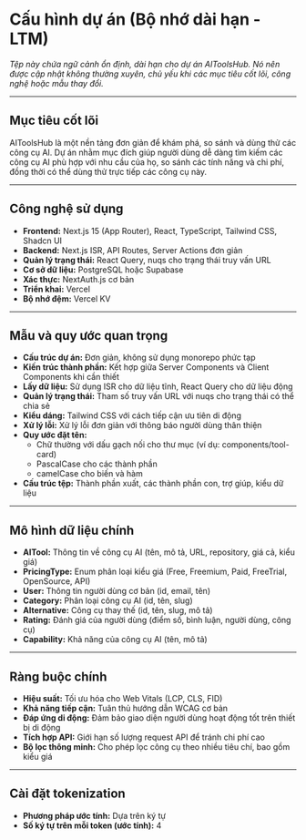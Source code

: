 # Cấu hình dự án (Bộ nhớ dài hạn - LTM)

_Tệp này chứa ngữ cảnh ổn định, dài hạn cho dự án AIToolsHub._
_Nó nên được cập nhật không thường xuyên, chủ yếu khi các mục tiêu cốt lõi, công nghệ hoặc mẫu thay đổi._

---

## Mục tiêu cốt lõi

AIToolsHub là một nền tảng đơn giản để khám phá, so sánh và dùng thử các công cụ AI. Dự án nhằm mục đích giúp người dùng dễ dàng tìm kiếm các công cụ AI phù hợp với nhu cầu của họ, so sánh các tính năng và chi phí, đồng thời có thể dùng thử trực tiếp các công cụ này.

---

## Công nghệ sử dụng

- **Frontend:** Next.js 15 (App Router), React, TypeScript, Tailwind CSS, Shadcn UI
- **Backend:** Next.js ISR, API Routes, Server Actions đơn giản
- **Quản lý trạng thái:** React Query, nuqs cho trạng thái truy vấn URL
- **Cơ sở dữ liệu:** PostgreSQL hoặc Supabase
- **Xác thực:** NextAuth.js cơ bản
- **Triển khai:** Vercel
- **Bộ nhớ đệm:** Vercel KV

---

## Mẫu và quy ước quan trọng

- **Cấu trúc dự án:** Đơn giản, không sử dụng monorepo phức tạp
- **Kiến trúc thành phần:** Kết hợp giữa Server Components và Client Components khi cần thiết
- **Lấy dữ liệu:** Sử dụng ISR cho dữ liệu tĩnh, React Query cho dữ liệu động
- **Quản lý trạng thái:** Tham số truy vấn URL với nuqs cho trạng thái có thể chia sẻ
- **Kiểu dáng:** Tailwind CSS với cách tiếp cận ưu tiên di động
- **Xử lý lỗi:** Xử lý lỗi đơn giản với thông báo người dùng thân thiện
- **Quy ước đặt tên:**
  - Chữ thường với dấu gạch nối cho thư mục (ví dụ: components/tool-card)
  - PascalCase cho các thành phần
  - camelCase cho biến và hàm
- **Cấu trúc tệp:** Thành phần xuất, các thành phần con, trợ giúp, kiểu dữ liệu

---

## Mô hình dữ liệu chính

- **AITool:** Thông tin về công cụ AI (tên, mô tả, URL, repository, giá cả, kiểu giá)
- **PricingType:** Enum phân loại kiểu giá (Free, Freemium, Paid, FreeTrial, OpenSource, API)
- **User:** Thông tin người dùng cơ bản (id, email, tên)
- **Category:** Phân loại công cụ AI (id, tên, slug)
- **Alternative:** Công cụ thay thế (id, tên, slug, mô tả)
- **Rating:** Đánh giá của người dùng (điểm số, bình luận, người dùng, công cụ)
- **Capability:** Khả năng của công cụ AI (tên, mô tả)

---

## Ràng buộc chính

- **Hiệu suất:** Tối ưu hóa cho Web Vitals (LCP, CLS, FID)
- **Khả năng tiếp cận:** Tuân thủ hướng dẫn WCAG cơ bản
- **Đáp ứng di động:** Đảm bảo giao diện người dùng hoạt động tốt trên thiết bị di động
- **Tích hợp API:** Giới hạn số lượng request API để tránh chi phí cao
- **Bộ lọc thông minh:** Cho phép lọc công cụ theo nhiều tiêu chí, bao gồm kiểu giá

---

## Cài đặt tokenization

- **Phương pháp ước tính:** Dựa trên ký tự
- **Số ký tự trên mỗi token (ước tính):** 4
